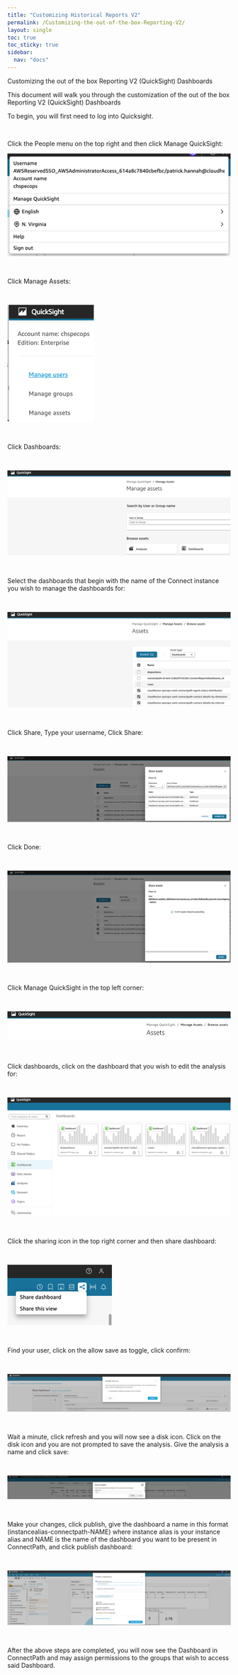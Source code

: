 ```yaml
---
title: "Customizing Historical Reports V2"
permalink: /Customizing-the-out-of-the-box-Reporting-V2/
layout: single
toc: true
toc_sticky: true
sidebar:
  nav: "docs"
---
```



Customizing the out of the box Reporting V2 (QuickSight) Dashboards

This document will walk you through the customization of the out of the
box Reporting V2 (QuickSight) Dashboards


To begin, you will first need to log into Quicksight.

 

Click the People menu on the top right and then click Manage QuickSight:

![](Customizing-the-out-of-the-box-Reporting-V2/media/image1.png)

 

Click Manage Assets:

 

![](Customizing-the-out-of-the-box-Reporting-V2/media/image2.png)

 

Click Dashboards:

 

![](Customizing-the-out-of-the-box-Reporting-V2/media/image3.png)

 

Select the dashboards that begin with the name of the Connect instance
you wish to manage the dashboards for:

 

![](Customizing-the-out-of-the-box-Reporting-V2/media/image4.png)

 

Click Share, Type your username, Click Share:

 

![](Customizing-the-out-of-the-box-Reporting-V2/media/image5.png)

 

Click Done:

 

![](Customizing-the-out-of-the-box-Reporting-V2/media/image6.png)

 

Click Manage QuickSight in the top left corner:

 

![](Customizing-the-out-of-the-box-Reporting-V2/media/image7.png)

 

Click dashboards, click on the dashboard that you wish to edit the
analysis for:

 

![](Customizing-the-out-of-the-box-Reporting-V2/media/image8.png)

 

Click the sharing icon in the top right corner and then share dashboard:

 

![](Customizing-the-out-of-the-box-Reporting-V2/media/image9.png)

 

Find your user, click on the allow save as toggle, click confirm:

 

![](Customizing-the-out-of-the-box-Reporting-V2/media/image10.png)

 

Wait a minute, click refresh and you will now see a disk icon. Click on
the disk icon and you are not prompted to save the analysis. Give the
analysis a name and click save:

 

![](Customizing-the-out-of-the-box-Reporting-V2/media/image11.png)

 

Make your changes, click publish, give the dashboard a name in this
format (instancealias-connectpath-NAME) where instance alias is your
instance alias and NAME is the name of the dashboard you want to be
present in ConnectPath, and click publish dashboard:

 

![](Customizing-the-out-of-the-box-Reporting-V2/media/image12.png)

 

After the above steps are completed, you will now see the Dashboard in
ConnectPath and may assign permissions to the groups that wish to access
said Dashboard.
